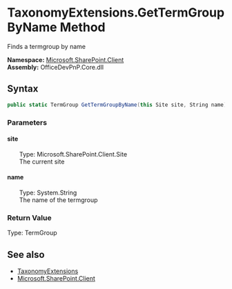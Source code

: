 # TaxonomyExtensions.GetTermGroupByName Method  
 Finds a termgroup by name   

**Namespace:** [Microsoft.SharePoint.Client](Microsoft.SharePoint.Client.md)  
**Assembly:** OfficeDevPnP.Core.dll  
## Syntax
```C#
public static TermGroup GetTermGroupByName(this Site site, String name)
```
### Parameters
#### site  
&emsp;&emsp;Type: Microsoft.SharePoint.Client.Site  
&emsp;&emsp;The current site  

  

#### name  
&emsp;&emsp;Type: System.String  
&emsp;&emsp;The name of the termgroup  

  

### Return Value
Type: TermGroup  
  


## See also
- [TaxonomyExtensions](Microsoft.SharePoint.Client.TaxonomyExtensions.md) 
- [Microsoft.SharePoint.Client](Microsoft.SharePoint.Client.md) 
